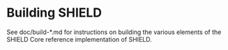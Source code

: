 Building SHIELD
================

See doc/build-*.md for instructions on building the various
elements of the SHIELD Core reference implementation of SHIELD.

